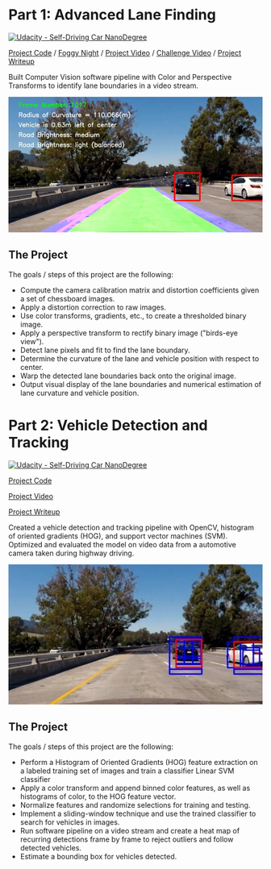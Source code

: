 # Part 1: Advanced Lane Finding
[![Udacity - Self-Driving Car NanoDegree](https://s3.amazonaws.com/udacity-sdc/github/shield-carnd.svg)](http://www.udacity.com/drive)

[Project Code](https://github.com/jquickgh/CarND-Advanced-Lane-Lines/blob/master/P4_Final.ipynb) / [Foggy Night](https://youtu.be/52CN__qzXDM) / [Project Video](https://youtu.be/b2WBX3jGyy4) / [Challenge Video](https://youtu.be/W-ZhO3uXfJs) / [Project Writeup](https://github.com/jquickgh/CarND-Advanced-Lane-Lines/blob/master/README.ipynb)

Built Computer Vision software pipeline with Color and Perspective Transforms to identify lane boundaries in a video stream.

[//]: # (Image References)

[im02]: ./test1017x_4.jpg "Advanced Lane Finding"

![alt text][im02]

The Project
---

The goals / steps of this project are the following:

* Compute the camera calibration matrix and distortion coefficients given a set of chessboard images.
* Apply a distortion correction to raw images.
* Use color transforms, gradients, etc., to create a thresholded binary image.
* Apply a perspective transform to rectify binary image ("birds-eye view").
* Detect lane pixels and fit to find the lane boundary.
* Determine the curvature of the lane and vehicle position with respect to center.
* Warp the detected lane boundaries back onto the original image.
* Output visual display of the lane boundaries and numerical estimation of lane curvature and vehicle position.

# Part 2: Vehicle Detection and Tracking
[![Udacity - Self-Driving Car NanoDegree](https://s3.amazonaws.com/udacity-sdc/github/shield-carnd.svg)](http://www.udacity.com/drive)

[Project Code](https://github.com/jquickgh/CarND-Vehicle-Detection/blob/master/P5_Final.ipynb)

[Project Video](https://www.youtube.com/watch?v=7h1iv-9sqys)

[Project Writeup](https://github.com/jquickgh/self-driving-car-engineer-nd/blob/master/p5-vehicle-detection-and-tracking/README.ipynb)

Created a vehicle detection and tracking pipeline with OpenCV, histogram of oriented gradients (HOG), and support vector machines (SVM). Optimized and evaluated the model on video data from a automotive camera taken during highway driving.

[//]: # (Image References)

[im01]: ./test1017x_5_large.jpg "Vehicle Detection"

![alt text][im01]

The Project
---

The goals / steps of this project are the following:

* Perform a Histogram of Oriented Gradients (HOG) feature extraction on a labeled training set of images and train a classifier Linear SVM classifier
* Apply a color transform and append binned color features, as well as histograms of color, to the HOG feature vector. 
* Normalize features and randomize selections for training and testing.
* Implement a sliding-window technique and use the trained classifier to search for vehicles in images.
* Run software pipeline on a video stream and create a heat map of recurring detections frame by frame to reject outliers and follow detected vehicles.
* Estimate a bounding box for vehicles detected.



